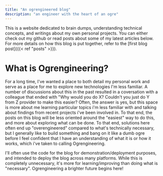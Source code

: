 ```yaml
---
title: "An ogrengineered blog"
description: "an engineer with the heart of an ogre"
---
```


This is a website dedicated to brain dumps, understanding technical concepts, and writings about my own personal projects. You can either check out my github or read posts about some of my latest articles below. For more details on how this blog is put together, refer to the [first blog post]({{< ref "posts" >}}).

# What is Ogrengineering?

For a long time, I've wanted a place to both detail my personal work and serve as a place for me to explore new technologies I'm less familiar. A number of discussions about this in the past resulted in a coversation with a colleague that ended with "Why would you do X? Couldn't you just do Y from Z provider to make this easier? Often, the answer is yes, but this space is more about me learning particular topics i'm less familiar with and talking about findings from recent projects i've been involved in. To that end, the posts on this blog will be less oriented around the "easiest" way to do this, and more about exploring what can be done. To that end, solutions here often end up "overengineered" compared to what's technically necessary, but I generally like to build something and bang on it like a dumb ogre before I feel confident that I have an understanding of what it is or how it works, which i've taken to calling Ogrengineering.

I'll often use the code for the blog for demonstration/deployment purposes, and intended to deploy the blog across many platforms. While this is completely unnecessary, it's more for learning/improving than doing what is "necessary". Ogrengineering a brighter future begins here!
